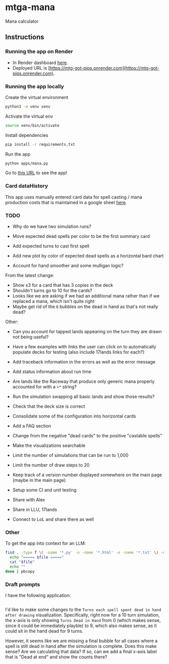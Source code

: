 # mtga-mana
Mana calculator

## Instructions

### Running the app on Render

* In Render dashboard [here](https://dashboard.render.com/web/srv-cv430uggph6c73aanba0).
* Deployed URL is [https://mtg-got-pips.onrender.com](https://mtg-got-pips.onrender.com).

### Running the app locally

Create the virtual environment

``` bash
python3 -m venv venv
```

Activate the virtual env

``` bash
source venv/bin/activate
```

Install dependencies

``` bash
pip install -r requirements.txt
```

Run the app

``` bash
python apps/mana.py
```

Go to [this URL](http://127.0.0.1:5001/) to see the app!

### Card dataHistory

This app uses manually entered card data for spell casting / mana production costs that
is maintained in a google sheet [here](https://docs.google.com/spreadsheets/d/1NzkW7K1MEjIbj91Wgb5BYoGfQQgyAi6Kc_ONQymDrb8/edit?usp=sharing).

### TODO

* Why do we have two simulation runs?

* Move expected dead spells per color to be the first summary card
* Add expected turns to cast first spell

* Add new plot by color of expected dead spells as a horizontal bard chart

* Account for hand smoother and some mulligan logic?

From the latest change:

* Show x3 for a card that has 3 copies in the deck
* Shouldn't turns go to 10 for the cards?
* Looks like we are asking if we had an additional mana rather than if we replaced a mana, which isn't quite right
* Maybe get rid of the `0` bubbles on the dead in hand as that's not really dead?

Other:

* Can you account for tapped lands appearing on the turn they are drawn not being useful?

* Have a few examples with links the user can click on to automatically populate decks for testing (also include 17lands links for each?)

* Add traceback information in the errors as well as the error message

* Add status information about run time

* Are lands like the Raceway that produce only generic mana properly accounted for with a `>*` string?

* Run the simulation swapping all basic lands and show those results?

* Check that the deck size is correct

* Consolidate some of the configuration into horizontal cards

* Add a FAQ section

* Change from the negative "dead cards" to the positive "castable spells"

* Make the visualizations searchable

* Limit the number of simulations that can be run to 1,000
* Limit the number of draw steps to 20

* Keep track of a version number displayed somewhere on the main page
(maybe in the main page)

* Setup some CI and unit testing

* Share with Alex
* Share in LLU, 17lands
* Connect to LoL and share there as well

### Other

To get the app into context for an LLM:

``` bash
find . -type f \( -name '*.py' -o -name '*.html' -o -name '*.txt' \) -not -path './venv*' -print0 | sort -z | while IFS= read -r -d '' file; do
  echo "===== $file ====="
  cat "$file"
  echo ""
done | pbcopy
```

### Draft prompts

I have the following application:

```
```

I'd like to make some changes to the `Turns each spell spent dead in hand after drawing`
visualization. Specifically, right now for a 10 turn simulation, the x-axis is only showing `Turns Dead in Hand` from 0 (which makes sense, since it could be immediately playble) to 9, which also makes sense, as it could sit in the hand dead for 9 turns.

However, it seems like we are missing a final bubble for all cases where a spell is
still dead in hand after the simulation is complete. Does this make sense? Are
we calculating that data? If so, can we add a final x-axis label that is "Dead at end"
and show the counts there?
